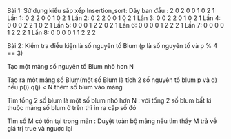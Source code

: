 Bài 1: Sử dụng kiểu sắp xếp Insertion_sort:
   Dãy ban đầu : 2 0 2 0 0 1 0 2 1
   Lần 1:        0 2 2 0 0 1 0 2 1
   Lần 2:        0 2 2 0 0 1 0 2 1
   Lần 3:        0 0 2 2 0 1 0 2 1
   Lần 4:        0 0 0 2 2 1 0 2 1
   Lần 5:        0 0 0 1 2 2 0 2 1
   Lần 6:        0 0 0 0 1 2 2 2 1
   Lần 7:        0 0 0 0 1 2 2 2 1
   Lần 8:        0 0 0 0 1 1 2 2 2

Bài 2: 
  Kiểm tra điều kiện là số nguyên tố Blum (p là số nguyên tố và p % 4 == 3)

  Tạo một mảng số nguyên tố Blum nhỏ hơn N
  
  Tạo ra một mảng số Blum(một số Blum là tích 2 số nguyên tố blum p và q) nếu p(i).q(j) < N thêm số blum vào mảng
  
  Tìm tổng 2 số blum là một số blum nhỏ hơn N  : với tổng 2 số blum bất kì thuộc mảng số blum ở trên thì in ra cặp số đó

  Tìm số M có tồn tại trong mản : Duyệt toàn bộ mảng nếu tìm thấy M trả về giá trị true và ngược lại
